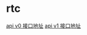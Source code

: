 # rtc

[api v0 接口地址](https://apizza.net/pro/#/project/60bdbb56abdf4a8cd847183801dcbef1/browse)
[api v1 接口地址](https://apizza.net/pro/#/project/546f20fb0c7879a2b9fd63d422c60c74/browse)
